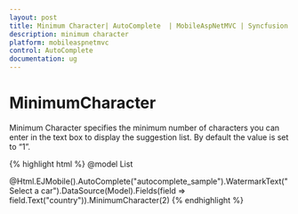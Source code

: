 ```yaml
---
layout: post
title: Minimum Character| AutoComplete  | MobileAspNetMVC | Syncfusion
description: minimum character
platform: mobileaspnetmvc
control: AutoComplete 
documentation: ug
---
```


# MinimumCharacter

Minimum Character specifies the minimum number of characters you can enter in the text box to display the suggestion list. By default the value is set to “1”.


{% highlight html %}
@model List<Cars>

  @Html.EJMobile().AutoComplete("autocomplete_sample").WatermarkText("Select a car").DataSource(Model).Fields(field => field.Text("country")).MinimumCharacter(2)
{% endhighlight %}


